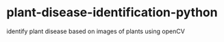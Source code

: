 # plant-disease-identification-python
identify plant disease based on images of plants using openCV
